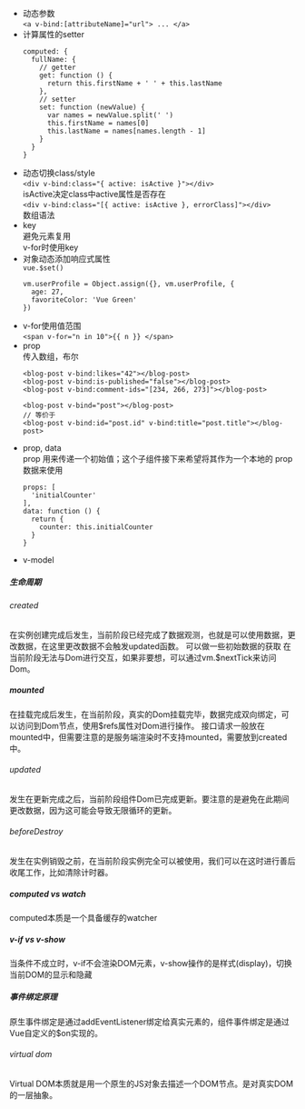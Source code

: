 - 动态参数  
```<a v-bind:[attributeName]="url"> ... </a>```
- 计算属性的setter  
  ```
  computed: {
    fullName: {
      // getter
      get: function () {
        return this.firstName + ' ' + this.lastName
      },
      // setter
      set: function (newValue) {
        var names = newValue.split(' ')
        this.firstName = names[0]
        this.lastName = names[names.length - 1]
      }
    }
  }
  ```  
- 动态切换class/style    
```<div v-bind:class="{ active: isActive }"></div>```  
isActive决定class中active属性是否存在  
```<div v-bind:class="[{ active: isActive }, errorClass]"></div>```  
数组语法  
- key  
避免元素复用  
v-for时使用key  
- 对象动态添加响应式属性  
```vue.$set()```  
  ```
  vm.userProfile = Object.assign({}, vm.userProfile, {
    age: 27,
    favoriteColor: 'Vue Green'
  })
  ```  
- v-for使用值范围   
```<span v-for="n in 10">{{ n }} </span>```  
- prop    
传入数组，布尔     
  ```
  <blog-post v-bind:likes="42"></blog-post> 
  <blog-post v-bind:is-published="false"></blog-post>   
  <blog-post v-bind:comment-ids="[234, 266, 273]"></blog-post>
  ```  
  ```
  <blog-post v-bind="post"></blog-post>
  // 等价于
  <blog-post v-bind:id="post.id" v-bind:title="post.title"></blog-post>
  ```
- prop, data  
prop 用来传递一个初始值；这个子组件接下来希望将其作为一个本地的 prop 数据来使用  
  ```
  props: [
    'initialCounter'
  ],
  data: function () {
    return {
      counter: this.initialCounter
    }
  }
  ```
- v-model  

##### 生命周期

###### created
在实例创建完成后发生，当前阶段已经完成了数据观测，也就是可以使用数据，更改数据，在这里更改数据不会触发updated函数。
可以做一些初始数据的获取
在当前阶段无法与Dom进行交互，如果非要想，可以通过vm.$nextTick来访问Dom。

##### mounted
在挂载完成后发生，在当前阶段，真实的Dom挂载完毕，数据完成双向绑定，可以访问到Dom节点，使用$refs属性对Dom进行操作。
接口请求一般放在mounted中，但需要注意的是服务端渲染时不支持mounted，需要放到created中。

###### updated
发生在更新完成之后，当前阶段组件Dom已完成更新。要注意的是避免在此期间更改数据，因为这可能会导致无限循环的更新。

###### beforeDestroy
发生在实例销毁之前，在当前阶段实例完全可以被使用，我们可以在这时进行善后收尾工作，比如清除计时器。

##### computed vs watch
computed本质是一个具备缓存的watcher

##### v-if vs v-show
当条件不成立时，v-if不会渲染DOM元素，v-show操作的是样式(display)，切换当前DOM的显示和隐藏

##### 事件绑定原理
原生事件绑定是通过addEventListener绑定给真实元素的，组件事件绑定是通过Vue自定义的$on实现的。

###### virtual dom
Virtual DOM本质就是用一个原生的JS对象去描述一个DOM节点。是对真实DOM的一层抽象。